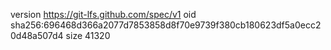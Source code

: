 version https://git-lfs.github.com/spec/v1
oid sha256:696468d366a2077d7853858d8f70e9739f380cb180623df5a0ecc20d48a507d4
size 41320
